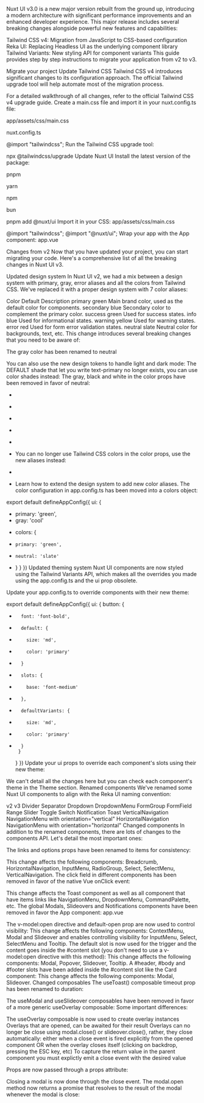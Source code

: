 Nuxt UI v3.0 is a new major version rebuilt from the ground up, introducing a modern architecture
with significant performance improvements and an enhanced developer experience. This major release
includes several breaking changes alongside powerful new features and capabilities:

Tailwind CSS v4: Migration from JavaScript to CSS-based configuration Reka UI: Replacing Headless UI
as the underlying component library Tailwind Variants: New styling API for component variants This
guide provides step by step instructions to migrate your application from v2 to v3.

Migrate your project Update Tailwind CSS Tailwind CSS v4 introduces significant changes to its
configuration approach. The official Tailwind upgrade tool will help automate most of the migration
process.

For a detailed walkthrough of all changes, refer to the official Tailwind CSS v4 upgrade guide.
Create a main.css file and import it in your nuxt.config.ts file:

app/assets/css/main.css

nuxt.config.ts

@import "tailwindcss"; Run the Tailwind CSS upgrade tool:

npx @tailwindcss/upgrade Update Nuxt UI Install the latest version of the package:

pnpm

yarn

npm

bun

pnpm add @nuxt/ui Import it in your CSS: app/assets/css/main.css

@import "tailwindcss"; @import "@nuxt/ui"; Wrap your app with the App component: app.vue

<template>
  <UApp>
    <NuxtPage />
  </UApp>
</template>
Changes from v2
Now that you have updated your project, you can start migrating your code. Here's a comprehensive list of all the breaking changes in Nuxt UI v3.

Updated design system In Nuxt UI v2, we had a mix between a design system with primary, gray, error
aliases and all the colors from Tailwind CSS. We've replaced it with a proper design system with 7
color aliases:

Color Default Description primary green Main brand color, used as the default color for components.
secondary blue Secondary color to complement the primary color. success green Used for success
states. info blue Used for informational states. warning yellow Used for warning states. error red
Used for form error validation states. neutral slate Neutral color for backgrounds, text, etc. This
change introduces several breaking changes that you need to be aware of:

The gray color has been renamed to neutral

<template>
- <p class="text-gray-500 dark:text-gray-400" />
+ <p class="text-neutral-500 dark:text-neutral-400" />
</template>
You can also use the new design tokens to handle light and dark mode:

<template>
- <p class="text-gray-500 dark:text-gray-400" />
+ <p class="text-(--ui-text-muted)" />

- <p class="text-gray-900 dark:text-white" />

* <p class="text-(--ui-text-highlighted)" />
  </template>
  The DEFAULT shade that let you write text-primary no longer exists, you can use color shades instead:

<template>
-  <p class="text-primary">Hello</p>
+  <p class="text-(--ui-primary)">Hello</p>
</template>
The gray, black and white in the color props have been removed in favor of neutral:

- <UButton color="black" />

* <UButton color="neutral" />

- <UButton color="gray" />

* <UButton color="neutral" variant="subtle" />

- <UButton color="white" />

* <UButton color="neutral" variant="outline" />
  You can no longer use Tailwind CSS colors in the color props, use the new aliases instead:

- <UButton color="red" />

* <UButton color="error" />
  Learn how to extend the design system to add new color aliases.
  The color configuration in app.config.ts has been moved into a colors object:

export default defineAppConfig({ ui: {

- primary: 'green',
- gray: 'cool'

* colors: {
*     primary: 'green',
*     neutral: 'slate'
* } } }) Updated theming system Nuxt UI components are now styled using the Tailwind Variants API,
  which makes all the overrides you made using the app.config.ts and the ui prop obsolete.

Update your app.config.ts to override components with their new theme:

export default defineAppConfig({ ui: { button: {

-       font: 'font-bold',
-       default: {
-         size: 'md',
-         color: 'primary'
-       }

*       slots: {
*         base: 'font-medium'
*       },
*       defaultVariants: {
*         size: 'md',
*         color: 'primary'
*       }
       }
  } }) Update your ui props to override each component's slots using their new theme:

<template>
- <UButton :ui="{ font: 'font-bold' }" />
+ <UButton :ui="{ base: 'font-bold' }" />
</template>
We can't detail all the changes here but you can check each component's theme in the Theme section.
Renamed components
We've renamed some Nuxt UI components to align with the Reka UI naming convention:

v2 v3 Divider Separator Dropdown DropdownMenu FormGroup FormField Range Slider Toggle Switch
Notification Toast VerticalNavigation NavigationMenu with orientation="vertical"
HorizontalNavigation NavigationMenu with orientation="horizontal" Changed components In addition to
the renamed components, there are lots of changes to the components API. Let's detail the most
important ones:

The links and options props have been renamed to items for consistency:

<template>
- <USelect :options="countries" />
+ <USelect :items="countries" />

- <UHorizontalNavigation :links="links" />

* <UNavigationMenu :items="links" />
  </template>
  This change affects the following components: Breadcrumb, HorizontalNavigation, InputMenu, RadioGroup, Select, SelectMenu, VerticalNavigation.
  The click field in different components has been removed in favor of the native Vue onClick event:

<script setup lang="ts">
const items = [{
  label: 'Edit',
-  click: () => {
+  onClick: () => {
    console.log('Edit')
  }
}]
</script>

This change affects the Toast component as well as all component that have items links like
NavigationMenu, DropdownMenu, CommandPalette, etc. The global Modals, Slideovers and Notifications
components have been removed in favor the App component: app.vue

<template>
+  <UApp>
+    <NuxtPage />
+  </UApp>
-  <UModals />
-  <USlideovers />
-  <UNotifications />
</template>
The v-model:open directive and default-open prop are now used to control visibility:

<template>
- <UModal v-model="open" />
+ <UModal v-model:open="open" />
</template>
This change affects the following components: ContextMenu, Modal and Slideover and enables controlling visibility for InputMenu, Select, SelectMenu and Tooltip.
The default slot is now used for the trigger and the content goes inside the #content slot (you don't need to use a v-model:open directive with this method):

<script setup lang="ts">
- const open = ref(false)
</script>

<template>
- <UButton label="Open" @click="open = true" />

- <UModal v-model="open">

* <UModal>
* <UButton label="Open" />

* <template #content>
    <div class="p-4">
      <Placeholder class="h-48" />
    </div>
* </template>
    </UModal>
  </template>
  This change affects the following components: Modal, Popover, Slideover, Tooltip.
  A #header, #body and #footer slots have been added inside the #content slot like the Card component:

<template>
- <UModal>
+ <UModal title="Title" description="Description">
-   <div class="p-4">
+   <template #body>
      <Placeholder class="h-48" />
+   </template>
-   </div>
  </UModal>
</template>
This change affects the following components: Modal, Slideover.
Changed composables
The useToast() composable timeout prop has been renamed to duration:

<script setup lang="ts">
const toast = useToast()

- toast.add({ title: 'Invitation sent', timeout: 0 })
+ toast.add({ title: 'Invitation sent', duration: 0 })
</script>

The useModal and useSlideover composables have been removed in favor of a more generic useOverlay
composable: Some important differences:

The useOverlay composable is now used to create overlay instances Overlays that are opened, can be
awaited for their result Overlays can no longer be close using modal.close() or slideover.close(),
rather, they close automatically: either when a close event is fired explicitly from the opened
component OR when the overlay closes itself (clicking on backdrop, pressing the ESC key, etc) To
capture the return value in the parent component you must explictly emit a close event with the
desired value

<script setup lang="ts">
import { ModalExampleComponent } from '#components'

- const modal = useModal()
+ const overlay = useOverlay()

- modal.open(ModalExampleComponent)
+ const modal = overlay.create(ModalExampleComponent)
</script>

Props are now passed through a props attribute:

<script setup lang="ts">
import { ModalExampleComponent } from '#components'

- const modal = useModal()
+ const overlay = useOverlay()

const count = ref(0)

- modal.open(ModalExampleComponent, {
-   count: count.value
- })
+ const modal = overlay.create(ModalExampleComponent, {
+   props: {
+     count: count.value
+   }
+ })
</script>

Closing a modal is now done through the close event. The modal.open method now returns a promise
that resolves to the result of the modal whenever the modal is close:

<script setup lang="ts">
import { ModalExampleComponent } from '#components'

- const modal = useModal()
+ const overlay = useOverlay()

+ const modal = overlay.create(ModalExampleComponent)

- function openModal() {
-   modal.open(ModalExampleComponent, {
-     onSuccess() {
-       toast.add({ title: 'Success!' })
-     }
-   })
- }
+ async function openModal() {
+   const result = await modal.open(ModalExampleComponent, {
+     count: count.value
+   })
+
+   if (result) {
+     toast.add({ title: 'Success!' })
+   }
+ }
</script>
